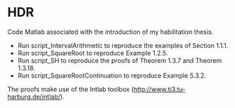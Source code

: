 # HDR
Code Matlab associated with the introduction of my habilitation thesis.

- Run script_IntervalArithmetic to reproduce the examples of Section 1.1.1.
- Run script_SquareRoot to reproduce Example 1.2.5.
- Run script_SH to reproduce the proofs of Theorem 1.3.7 and Theorem 1.3.18.
- Run script_SquareRootContinuation to reproduce Example 5.3.2.

The proofs make use of the Intlab toolbox (http://www.ti3.tu-harburg.de/intlab/).
